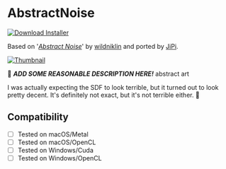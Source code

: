 # AbstractNoise
[![Download Installer](https://img.shields.io/static/v1?label=Download&message=AbstractNoise-Installer.lua&color=blue)](AbstractNoise-Installer.lua "Installer")

Based on '_[Abstract Noise](https://www.shadertoy.com/view/st2czd)_' by [wildniklin](https://www.shadertoy.com/user/wildniklin) and ported by [JiPi](../../Site/Profiles/JiPi.md).

[![Thumbnail](AbstractNoise_320x180.png)](https://www.shadertoy.com/view/st2czd "View on Shadertoy.com")

:construction: ***ADD SOME REASONABLE DESCRIPTION HERE!*** abstract art

I was actually expecting the SDF to look terrible, but it turned out to look pretty decent. It's definitely not exact, but it's not terrible either. :construction:

## Compatibility
- [ ] Tested on macOS/Metal
- [ ] Tested on macOS/OpenCL
- [ ] Tested on Windows/Cuda
- [ ] Tested on Windows/OpenCL
